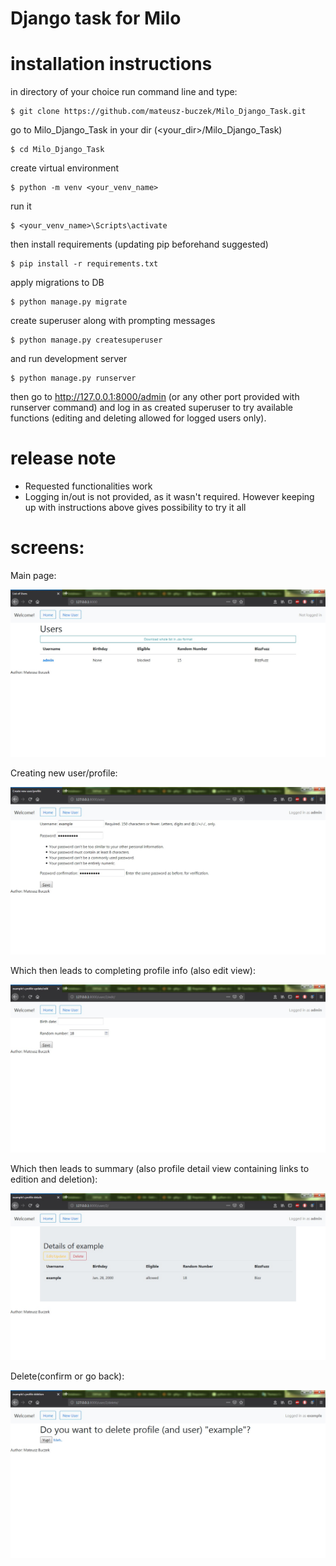 # Django task for Milo

# installation instructions 
in directory of your choice run command line and type:
```
$ git clone https://github.com/mateusz-buczek/Milo_Django_Task.git

```
go to Milo_Django_Task in your dir (<your_dir>/Milo_Django_Task)
```
$ cd Milo_Django_Task
```
create virtual environment 

```
$ python -m venv <your_venv_name>
``` 
run it 
```
$ <your_venv_name>\Scripts\activate
``` 
then install requirements (updating pip beforehand suggested)
```
$ pip install -r requirements.txt 
```
apply migrations to DB 
```
$ python manage.py migrate 
``` 
create superuser along with prompting messages
```
$ python manage.py createsuperuser 
```
and run development server 
```
$ python manage.py runserver
```
then go to http://127.0.0.1:8000/admin (or any other port provided with runserver command) and log in as created superuser to try available functions (editing and deleting allowed for logged users only). 

# release note 
* Requested functionalities work 
* Logging in/out is not provided, as it wasn't required. However keeping up with instructions above gives possibility to try it all

# screens: 

Main page: 

![Main](./images/main.jpg)


Creating new user/profile: 

![New_User](./images/create.jpg)


Which then leads to completing profile info (also edit view): 

![Edit](./images/fill.jpg)


Which then leads to summary (also profile detail view containing links to edition and deletion): 

![Detail](./images/detail.jpg)


Delete(confirm or go back): 

![Delete](./images/confirmation.jpg)
